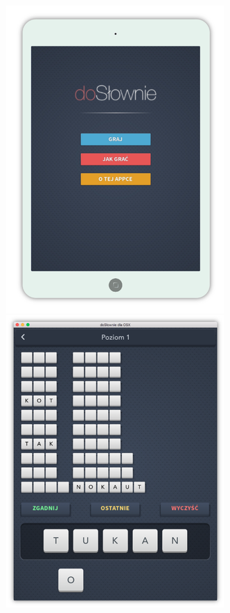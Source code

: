 <p align="center">
  <img src ="https://raw.githubusercontent.com/anatol-karlinski/doSlownie/master/doSlownie.png" />
  <img src ="https://raw.githubusercontent.com/anatol-karlinski/doSlownie/master/doSlownie2.png" />
</p>
